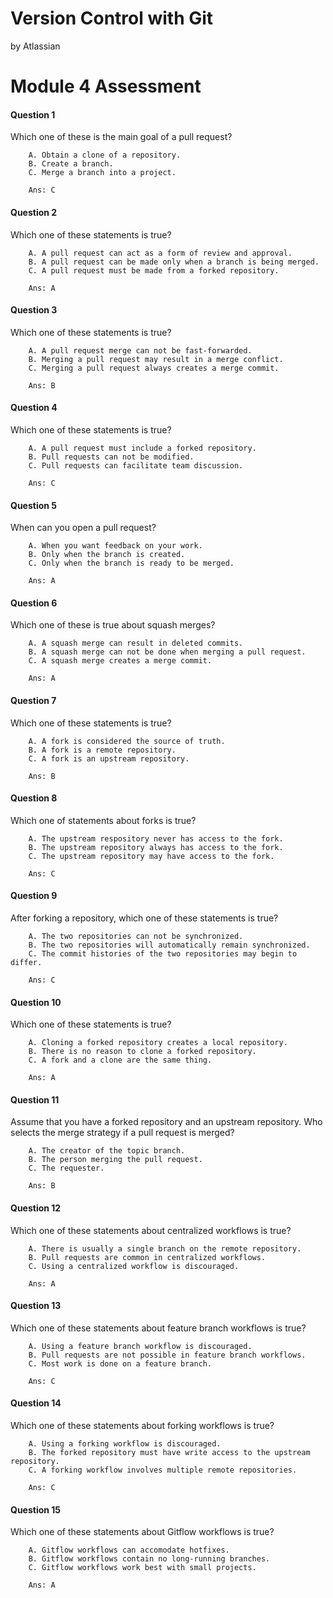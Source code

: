 Version Control with Git
========================

by Atlassian

# Module 4 Assessment

#### Question 1
Which one of these is the main goal of a pull request?

        A. Obtain a clone of a repository.
        B. Create a branch.
        C. Merge a branch into a project.

        Ans: C


#### Question 2
Which one of these statements is true?

        A. A pull request can act as a form of review and approval.
        B. A pull request can be made only when a branch is being merged.
        C. A pull request must be made from a forked repository.

        Ans: A


#### Question 3
Which one of these statements is true?

        A. A pull request merge can not be fast-forwarded.
        B. Merging a pull request may result in a merge conflict.
        C. Merging a pull request always creates a merge commit.

        Ans: B


#### Question 4
Which one of these statements is true?

        A. A pull request must include a forked repository.
        B. Pull requests can not be modified.
        C. Pull requests can facilitate team discussion.

        Ans: C


#### Question 5
When can you open a pull request?

        A. When you want feedback on your work.
        B. Only when the branch is created.
        C. Only when the branch is ready to be merged.

        Ans: A


#### Question 6
Which one of these is true about squash merges?

        A. A squash merge can result in deleted commits.
        B. A squash merge can not be done when merging a pull request.
        C. A squash merge creates a merge commit.

        Ans: A


#### Question 7
Which one of these statements is true?

        A. A fork is considered the source of truth.
        B. A fork is a remote repository.
        C. A fork is an upstream repository.

        Ans: B


#### Question 8
Which one of statements about forks is true?

        A. The upstream respository never has access to the fork.
        B. The upstream repository always has access to the fork.
        C. The upstream repository may have access to the fork.

        Ans: C


#### Question 9
After forking a repository, which one of these statements is true?

        A. The two repositories can not be synchronized.
        B. The two repositories will automatically remain synchronized.
        C. The commit histories of the two repositories may begin to differ.

        Ans: C


#### Question 10
Which one of these statements is true?

        A. Cloning a forked repository creates a local repository.
        B. There is no reason to clone a forked repository.
        C. A fork and a clone are the same thing.

        Ans: A


#### Question 11
Assume that you have a forked repository and an upstream repository. Who selects the merge strategy if a pull request is merged?

        A. The creator of the topic branch.
        B. The person merging the pull request.
        C. The requester.

        Ans: B


#### Question 12
Which one of these statements about centralized workflows is true?

        A. There is usually a single branch on the remote repository.
        B. Pull requests are common in centralized workflows.
        C. Using a centralized workflow is discouraged.

        Ans: A


#### Question 13
Which one of these statements about feature branch workflows is true?

        A. Using a feature branch workflow is discouraged.
        B. Pull requests are not possible in feature branch workflows.
        C. Most work is done on a feature branch.

        Ans: C


#### Question 14
Which one of these statements about forking workflows is true?

        A. Using a forking workflow is discouraged.
        B. The forked repository must have write access to the upstream repository.
        C. A forking workflow involves multiple remote repositories.

        Ans: C


#### Question 15
Which one of these statements about Gitflow workflows is true?

        A. Gitflow workflows can accomodate hotfixes.
        B. Gitflow workflows contain no long-running branches.
        C. Gitflow workflows work best with small projects.

        Ans: A

